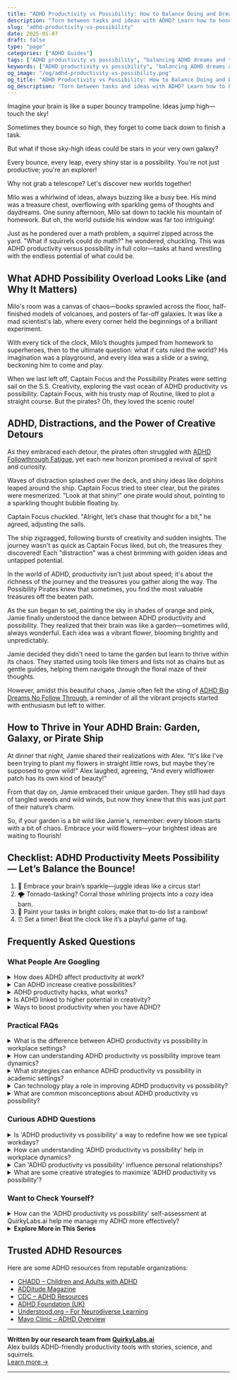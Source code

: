 ```yaml
---
title: "ADHD Productivity vs Possibility: How to Balance Doing and Dreaming"
description: "Torn between tasks and ideas with ADHD? Learn how to honor your creative spark without losing focus—and thrive at the intersection of productivity and possibility."
slug: "adhd-productivity-vs-possibility"
date: 2025-05-07
draft: false
type: "page"
categories: ["ADHD Guides"]
tags: ["ADHD productivity vs possibility", "balancing ADHD dreams and tasks", "ADHD creative mind", "embracing ADHD imagination", "ADHD productivity strategies", "managing ADHD ideas", "adult ADHD creative balance"]
keywords: ["ADHD productivity vs possibility", "balancing ADHD dreams and tasks", "ADHD creative mind", "embracing ADHD imagination", "ADHD productivity strategies", "managing ADHD ideas", "adult ADHD creative balance"]
og_image: "/og/adhd-productivity-vs-possibility.png"
og_title: "ADHD Productivity vs Possibility: How to Balance Doing and Dreaming"
og_description: "Torn between tasks and ideas with ADHD? Learn how to honor your creative spark without losing focus—and thrive at the intersection of productivity and possibility."
---
```


Imagine your brain is like a super bouncy trampoline. Ideas jump high—touch the sky!

Sometimes they bounce so high, they forget to come back down to finish a task.

But what if those sky-high ideas could be stars in your very own galaxy?

Every bounce, every leap, every shiny star is a possibility. You're not just productive; you're an explorer!

Why not grab a telescope? Let's discover new worlds together!

Milo was a whirlwind of ideas, always buzzing like a busy bee. His mind was a treasure chest, overflowing with sparkling gems of thoughts and daydreams. One sunny afternoon, Milo sat down to tackle his mountain of homework. But oh, the world outside his window was far too intriguing!

Just as he pondered over a math problem, a squirrel zipped across the yard. "What if squirrels could do math?" he wondered, chuckling. This was ADHD productivity versus possibility in full color—tasks at hand wrestling with the endless potential of what could be.

## What ADHD Possibility Overload Looks Like (and Why It Matters)

Milo's room was a canvas of chaos—books sprawled across the floor, half-finished models of volcanoes, and posters of far-off galaxies. It was like a mad scientist's lab, where every corner held the beginnings of a brilliant experiment.

With every tick of the clock, Milo’s thoughts jumped from homework to superheroes, then to the ultimate question: what if cats ruled the world? His imagination was a playground, and every idea was a slide or a swing, beckoning him to come and play.

When we last left off, Captain Focus and the Possibility Pirates were setting sail on the S.S. Creativity, exploring the vast ocean of ADHD productivity vs possibility. Captain Focus, with his trusty map of Routine, liked to plot a straight course. But the pirates? Oh, they loved the scenic route!

## ADHD, Distractions, and the Power of Creative Detours

As they embraced each detour, the pirates often struggled with [ADHD Followthrough Fatigue](/pages/adhd-followthrough-fatigue/), yet each new horizon promised a revival of spirit and curiosity.

Waves of distraction splashed over the deck, and shiny ideas like dolphins leaped around the ship. Captain Focus tried to steer clear, but the pirates were mesmerized. "Look at that shiny!" one pirate would shout, pointing to a sparkling thought bubble floating by.

Captain Focus chuckled. "Alright, let’s chase that thought for a bit," he agreed, adjusting the sails.

The ship zigzagged, following bursts of creativity and sudden insights. The journey wasn't as quick as Captain Focus liked, but oh, the treasures they discovered! Each "distraction" was a chest brimming with golden ideas and untapped potential.

In the world of ADHD, productivity isn't just about speed; it's about the richness of the journey and the treasures you gather along the way. The Possibility Pirates knew that sometimes, you find the most valuable treasures off the beaten path.

As the sun began to set, painting the sky in shades of orange and pink, Jamie finally understood the dance between ADHD productivity and possibility. They realized that their brain was like a garden—sometimes wild, always wonderful. Each idea was a vibrant flower, blooming brightly and unpredictably.

Jamie decided they didn't need to tame the garden but learn to thrive within its chaos. They started using tools like timers and lists not as chains but as gentle guides, helping them navigate through the floral maze of their thoughts.

However, amidst this beautiful chaos, Jamie often felt the sting of [ADHD Big Dreams No Follow Through](/pages/adhd-big-dreams-no-follow-through/), a reminder of all the vibrant projects started with enthusiasm but left to wither.

## How to Thrive in Your ADHD Brain: Garden, Galaxy, or Pirate Ship

At dinner that night, Jamie shared their realizations with Alex. "It's like I've been trying to plant my flowers in straight little rows, but maybe they're supposed to grow wild!" Alex laughed, agreeing, "And every wildflower patch has its own kind of beauty!"

From that day on, Jamie embraced their unique garden. They still had days of tangled weeds and wild winds, but now they knew that this was just part of their nature’s charm.

So, if your garden is a bit wild like Jamie's, remember: every bloom starts with a bit of chaos. Embrace your wild flowers—your brightest ideas are waiting to flourish!

## Checklist: ADHD Productivity Meets Possibility — Let’s Balance the Bounce!

1. 🚀 Embrace your brain’s sparkle—juggle ideas like a circus star!
2. 🌪️ Tornado-tasking? Corral those whirling projects into a cozy idea barn.
3. 🎨 Paint your tasks in bright colors; make that to-do list a rainbow!
4. ⏰ Set a timer! Beat the clock like it’s a playful game of tag.

## Frequently Asked Questions



### What People Are Googling

<details><summary>How does ADHD affect productivity at work?</summary><p>ADHD can certainly influence productivity at work in a few ways, but it's important to remember that it affects everyone differently. People with ADHD might find it challenging to maintain focus on tasks that aren't particularly engaging, leading to struggles with completing projects or missing details. However, they often excel in innovative thinking and problem-solving, especially in dynamic environments that match their high energy levels. Understanding and harnessing your unique strengths while finding strategies to manage challenges can really help in creating a productive workday.</p></details>
<details><summary>Can ADHD increase creative possibilities?</summary><p>Absolutely, ADHD can indeed open up a treasure trove of creative possibilities! Many folks with ADHD are known for their unique ability to think outside the box, drawing connections between ideas that might not be obvious to others. This creative flair can be seen in various fields, from the arts to problem-solving in everyday life. So, if you find yourself bursting with ideas that seem unconventional, it's just one of the superpowers that come along with ADHD!</p></details>
<details><summary>ADHD productivity hacks, what works?</summary><p>Absolutely, finding the right productivity hacks when you have ADHD can make such a difference! One effective strategy is the Pomodoro Technique—work for 25 minutes, then take a 5-minute break. This helps in managing focus and prevents burnout. Also, consider using tools like noise-cancelling headphones to minimize distractions, or apps that block social media during work hours. Remember, it's all about finding what uniquely works for you and embracing that process with kindness and patience.</p></details>
<details><summary>Is ADHD linked to higher potential in creativity?</summary><p>Absolutely, there's a lovely connection between ADHD and creativity that many find quite fascinating! Folks with ADHD often have a unique way of seeing the world, which can lead to innovative thinking and creative problem-solving. This might manifest as an ability to make unexpected connections, think outside the box, or come up with original ideas that others might overlook. It's like having a mental palette with an extra splash of vibrant colors to paint your world creatively!</p></details>
<details><summary>Ways to boost productivity when you have ADHD?</summary><p>Absolutely, finding ways to boost productivity with ADHD can be a cozy adventure of self-discovery! One effective method is to break tasks into smaller, more manageable pieces, which can make starting less daunting and more inviting. Setting up a timer for short bursts of focused work followed by brief breaks — like the Pomodoro Technique — can also keep things lively and less overwhelming. Lastly, don't forget to create a comfortable workspace where distractions are minimized, making it easier to snuggle down into your tasks with fewer interruptions.</p></details>



### Practical FAQs

<details><summary>What is the difference between ADHD productivity vs possibility in workplace settings?</summary><p>Great question! When we talk about ADHD and productivity in the workplace, we're often looking at how individuals manage tasks and time to meet expectations—like finishing reports or managing emails. However, when we consider possibility, we're opening up to the unique strengths and creative potentials that someone with ADHD brings to a team, such as innovative problem-solving or exceptional hyper-focus on projects they're passionate about. It's really about shifting from a narrow focus on output to embracing a broader view of contributions and talents, making the workplace more dynamic and inclusive.</p></details>
<details><summary>How can understanding ADHD productivity vs possibility improve team dynamics?</summary><p>Understanding the distinction between ADHD productivity and possibility can greatly enhance team dynamics by fostering a more inclusive and supportive work environment. When team leaders recognize that individuals with ADHD may excel in bursts of high energy and creativity (possibility), rather than consistent output (traditional productivity), they can better allocate tasks that play to each team member’s strengths. This approach not only boosts morale but also encourages a culture where diverse working styles are celebrated, leading to more innovative and effective teamwork. Embracing this understanding helps everyone feel valued and understood, paving the way for a happier, more productive workplace.</p></details>
<details><summary>What strategies can enhance ADHD productivity vs possibility in academic settings?</summary><p>Absolutely, navigating academic settings with ADHD can indeed be a unique journey, but with the right strategies, it becomes much more manageable. Consider implementing a structured routine and using tools like planners or digital apps to keep track of assignments and deadlines. Break larger tasks into smaller, manageable chunks to avoid feeling overwhelmed and maintain momentum. Also, don't hesitate to reach out for accommodations through your academic institution, as these can tailor the learning environment to better suit your needs, boosting both productivity and possibilities.</p></details>
<details><summary>Can technology play a role in improving ADHD productivity vs possibility?</summary><p>Absolutely! Technology can be a fantastic ally in enhancing productivity for those with ADHD. Tools like apps that help with time management, or reminders that nudge you about daily tasks, can really align well with your needs. Moreover, technology offers customizable options that fit your unique style of working and thinking, turning the 'possibility' into practical, everyday 'productivity'. Think of it as having a supportive buddy in your pocket!</p></details>
<details><summary>What are common misconceptions about ADHD productivity vs possibility?</summary><p>One cozy misconception to unravel is the idea that ADHD strictly limits productivity. In reality, many individuals with ADHD can be incredibly productive, especially when engaged in activities that spark their interest and passion. It's also helpful to remember that productivity can look different for everyone; it’s not always about speed or ticking boxes, but finding what methods work best for you. Embracing this can open up a world of possibilities, turning ADHD into a unique strength in exploring diverse and creative ways to achieve goals.</p></details>



### Curious ADHD Questions

<details><summary>Is 'ADHD productivity vs possibility' a way to redefine how we see typical workdays?</summary><p>Absolutely, rethinking ADHD productivity as 'possibility' rather than traditional output can be a game-changer! This perspective shift helps recognize that productivity isn’t just about ticking off boxes on a to-do list, but about exploring what can be achieved in ways that align with your unique brain wiring. It encourages a more flexible, creative approach to tasks and projects, fitting work into your natural rhythms and strengths. This way, each day becomes less about forcing a fit and more about making the most of your incredible potential.</p></details>
<details><summary>How can understanding 'ADHD productivity vs possibility' help in workplace dynamics?</summary><p>Absolutely, understanding 'ADHD productivity vs possibility' can be incredibly helpful in the workplace! This concept encourages looking beyond traditional productivity metrics and appreciating the unique possibilities that individuals with ADHD bring, like creative problem-solving and rapid idea generation. When teams acknowledge these strengths, it fosters a more inclusive and supportive environment. This not only boosts morale but can also lead to innovative outcomes that might not have been reached through standard methods. It's all about valuing diverse thinking and leveraging it for collective success!</p></details>
<details><summary>Can 'ADHD productivity vs possibility' influence personal relationships?</summary><p>Absolutely, the concept of "ADHD productivity vs possibility" can indeed influence personal relationships. When you're managing ADHD, you might find that your productivity levels vary more than those of others, which can sometimes lead to misunderstandings or miscommunications with loved ones. However, the "possibility" aspect of ADHD—your unique ability to think outside the box, your creativity, and spontaneity—can greatly enrich your relationships. Embracing both aspects and communicating openly about your needs and experiences can strengthen bonds and enhance understanding in your personal connections.</p></details>
<details><summary>What are some creative strategies to maximize 'ADHD productivity vs possibility'?</summary><p>Absolutely, exploring creative strategies can be a wonderful way to align your productivity with the possibilities your ADHD offers! One effective method is to use time-blocking: dedicate chunks of your day to specific tasks, allowing for flexibility as your interest shifts. Another strategy is to lean into your hyperfocus by setting up a passion project that excites you and interspersing more routine tasks to maintain balance. Don't forget, regular breaks using the Pomodoro technique can also keep your mind fresh and ready to embrace the diverse possibilities of your day!</p></details>



### Want to Check Yourself?

<details><summary>How can the 'ADHD productivity vs possibility' self-assessment at QuirkyLabs.ai help me manage my ADHD more effectively?</summary><p>Absolutely, the 'ADHD productivity vs possibility' self-assessment at QuirkyLabs.ai can be a wonderful tool in your journey! By taking this assessment, you gain clearer insights into how your ADHD traits influence both your productivity and your ability to explore new possibilities. It helps identify which areas you excel in and which might need a bit more attention or different strategies. Understanding these aspects can empower you to tailor your daily routines and goals in a way that feels both fulfilling and manageable, making it easier to navigate your ADHD with confidence and creativity.</p></details>

<script type="application/ld+json">
{
  "@context": "https://schema.org",
  "@type": "FAQPage",
  "mainEntity": [
    {
      "@type": "Question",
      "name": "How does ADHD affect productivity at work?",
      "acceptedAnswer": {
        "@type": "Answer",
        "text": "ADHD can certainly influence productivity at work in a few ways, but it's important to remember that it affects everyone differently. People with ADHD might find it challenging to maintain focus on tasks that aren't particularly engaging, leading to struggles with completing projects or missing details. However, they often excel in innovative thinking and problem-solving, especially in dynamic environments that match their high energy levels. Understanding and harnessing your unique strengths while finding strategies to manage challenges can really help in creating a productive workday."
      }
    },
    {
      "@type": "Question",
      "name": "Can ADHD increase creative possibilities?",
      "acceptedAnswer": {
        "@type": "Answer",
        "text": "Absolutely, ADHD can indeed open up a treasure trove of creative possibilities! Many folks with ADHD are known for their unique ability to think outside the box, drawing connections between ideas that might not be obvious to others. This creative flair can be seen in various fields, from the arts to problem-solving in everyday life. So, if you find yourself bursting with ideas that seem unconventional, it's just one of the superpowers that come along with ADHD!"
      }
    },
    {
      "@type": "Question",
      "name": "ADHD productivity hacks, what works?",
      "acceptedAnswer": {
        "@type": "Answer",
        "text": "Absolutely, finding the right productivity hacks when you have ADHD can make such a difference! One effective strategy is the Pomodoro Technique\u2014work for 25 minutes, then take a 5-minute break. This helps in managing focus and prevents burnout. Also, consider using tools like noise-cancelling headphones to minimize distractions, or apps that block social media during work hours. Remember, it's all about finding what uniquely works for you and embracing that process with kindness and patience."
      }
    },
    {
      "@type": "Question",
      "name": "Is ADHD linked to higher potential in creativity?",
      "acceptedAnswer": {
        "@type": "Answer",
        "text": "Absolutely, there's a lovely connection between ADHD and creativity that many find quite fascinating! Folks with ADHD often have a unique way of seeing the world, which can lead to innovative thinking and creative problem-solving. This might manifest as an ability to make unexpected connections, think outside the box, or come up with original ideas that others might overlook. It's like having a mental palette with an extra splash of vibrant colors to paint your world creatively!"
      }
    },
    {
      "@type": "Question",
      "name": "Ways to boost productivity when you have ADHD?",
      "acceptedAnswer": {
        "@type": "Answer",
        "text": "Absolutely, finding ways to boost productivity with ADHD can be a cozy adventure of self-discovery! One effective method is to break tasks into smaller, more manageable pieces, which can make starting less daunting and more inviting. Setting up a timer for short bursts of focused work followed by brief breaks \u2014 like the Pomodoro Technique \u2014 can also keep things lively and less overwhelming. Lastly, don't forget to create a comfortable workspace where distractions are minimized, making it easier to snuggle down into your tasks with fewer interruptions."
      }
    }
  ]
}
</script>
<script type="application/ld+json">
{
  "@context": "https://schema.org",
  "@type": "Article",
  "author": {
    "@type": "Person",
    "name": "QuirkyLabs",
    "url": "https://quirkylabs.ai/about"
  },
  "headline": "\"Unlock Magic: ADHD Productivity vs Possibility!\"",
  "mainEntityOfPage": "https://blog.quirkylabs.ai/pages/adhd-productivity-vs-possibility/",
  "datePublished": "2025-05-07"
}
</script>
<script type="application/ld+json">
{
  "@context": "https://schema.org",
  "@type": "BreadcrumbList",
  "itemListElement": [
    {
      "@type": "ListItem",
      "position": 1,
      "name": "Home",
      "item": "https://quirkylabs.ai/"
    },
    {
      "@type": "ListItem",
      "position": 2,
      "name": "Blog",
      "item": "https://blog.quirkylabs.ai/"
    },
    {
      "@type": "ListItem",
      "position": 3,
      "name": "\"Unlock Magic: ADHD Productivity vs Possibility!\"",
      "item": "https://blog.quirkylabs.ai/pages/adhd-productivity-vs-possibility/"
    }
  ]
}
</script>

<details>
<summary><strong>Explore More in This Series</strong></summary>

- [Adhd Ideas Keep Coming](/pages/adhd-ideas-keep-coming/)
- [Adhd Cant Execute](/pages/adhd-cant-execute/)
- [Adhd Fear Of Failure](/pages/adhd-fear-of-failure/)
- [Adhd Brilliant But Blocked](/pages/adhd-brilliant-but-blocked/)
- [Adhd Followthrough Fatigue](/pages/adhd-followthrough-fatigue/)
- [Adhd Finishing Nothing](/pages/adhd-finishing-nothing/)
- [Adhd Hyperfocus Then Drop](/pages/adhd-hyperfocus-then-drop/)
- [Adhd Ambition Burnout Loop](/pages/adhd-ambition-burnout-loop/)
</details>



## Trusted ADHD Resources

Here are some ADHD resources from reputable organizations:

- [CHADD – Children and Adults with ADHD](https://chadd.org)
- [ADDitude Magazine](https://www.additudemag.com)
- [CDC – ADHD Resources](https://www.cdc.gov/ncbddd/adhd)
- [ADHD Foundation (UK)](https://www.adhdfoundation.org.uk)
- [Understood.org – For Neurodiverse Learning](https://www.understood.org)
- [Mayo Clinic – ADHD Overview](https://www.mayoclinic.org/diseases-conditions/adhd)


---

**Written by our research team from [QuirkyLabs.ai](https://quirkylabs.ai)**  
Alex builds ADHD-friendly productivity tools with stories, science, and squirrels.  
[Learn more →](https://quirkylabs.ai)

---